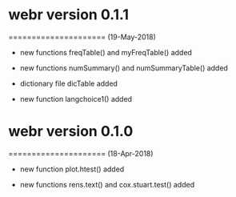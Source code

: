 # webr version 0.1.1
=====================
(19-May-2018)

* new functions freqTable() and myFreqTable() added

* new functions numSummary() and numSummaryTable() added

* dictionary file dicTable added

* new function langchoice1() added


# webr version 0.1.0
=====================
(18-Apr-2018)

* new function plot.htest() added

* new functions rens.text() and cox.stuart.test() added



